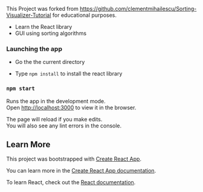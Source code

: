 This Project was forked from https://github.com/clementmihailescu/Sorting-Visualizer-Tutorial for educational purposes.

* Learn the React library
* GUI using sorting algorithms

### Launching the app
* Go the the current directory

* Type `npm install` to install the react library

### `npm start`

Runs the app in the development mode.<br />
Open [http://localhost:3000](http://localhost:3000) to view it in the browser.

The page will reload if you make edits.<br />
You will also see any lint errors in the console.


## Learn More
This project was bootstrapped with [Create React App](https://github.com/facebook/create-react-app).

You can learn more in the [Create React App documentation](https://facebook.github.io/create-react-app/docs/getting-started).

To learn React, check out the [React documentation](https://reactjs.org/).
